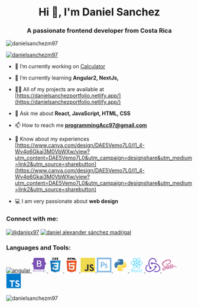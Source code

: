 <h1 align="center">Hi 👋, I'm Daniel Sanchez</h1>
<h3 align="center">A passionate frontend developer from Costa Rica</h3>

<p align="left"> <img src="https://komarev.com/ghpvc/?username=danielsanchezm97&label=Profile%20views&color=0e75b6&style=flat" alt="danielsanchezm97" /> </p>

<p align="left"> <a href="https://github.com/ryo-ma/github-profile-trophy"><img src="https://github-profile-trophy.vercel.app/?username=danielsanchezm97" alt="danielsanchezm97" /></a> </p>

- 🔭 I’m currently working on [Calculator](https://github.com/DanielSanchezM97/Calculator)

- 🌱 I’m currently learning **Angular2, NextJs,**

- 👨‍💻 All of my projects are available at [https://danielsanchezportfolio.netlify.app/](https://danielsanchezportfolio.netlify.app/)

- 💬 Ask me about **React, JavaScript, HTML, CSS**

- 📫 How to reach me **programmingAcc97@gmail.com**

- 📄 Know about my experiences [https://www.canva.com/design/DAE5Vemo7L0/I1_4-Wv4p6Gkai3M0VbWXw/view?utm_content=DAE5Vemo7L0&utm_campaign=designshare&utm_medium=link2&utm_source=sharebutton](https://www.canva.com/design/DAE5Vemo7L0/I1_4-Wv4p6Gkai3M0VbWXw/view?utm_content=DAE5Vemo7L0&utm_campaign=designshare&utm_medium=link2&utm_source=sharebutton)

- 💻 I am very passionate about **web design**

<h3 align="left">Connect with me:</h3>
<p align="left">
<a href="https://codepen.io/@danisx97" target="blank"><img align="center" src="https://raw.githubusercontent.com/rahuldkjain/github-profile-readme-generator/master/src/images/icons/Social/codepen.svg" alt="@danisx97" height="30" width="40" /></a>
<a href="https://linkedin.com/in/daniel alexander sánchez madrigal" target="blank"><img align="center" src="https://raw.githubusercontent.com/rahuldkjain/github-profile-readme-generator/master/src/images/icons/Social/linked-in-alt.svg" alt="daniel alexander sánchez madrigal" height="30" width="40" /></a>
</p>

<h3 align="left">Languages and Tools:</h3>
<p align="left"> <a href="https://angular.io" target="_blank" rel="noreferrer"> <img src="https://angular.io/assets/images/logos/angular/angular.svg" alt="angular" width="40" height="40"/> </a> <a href="https://getbootstrap.com" target="_blank" rel="noreferrer"> <img src="https://raw.githubusercontent.com/devicons/devicon/master/icons/bootstrap/bootstrap-plain-wordmark.svg" alt="bootstrap" width="40" height="40"/> </a> <a href="https://www.w3schools.com/css/" target="_blank" rel="noreferrer"> <img src="https://raw.githubusercontent.com/devicons/devicon/master/icons/css3/css3-original-wordmark.svg" alt="css3" width="40" height="40"/> </a> <a href="https://www.w3.org/html/" target="_blank" rel="noreferrer"> <img src="https://raw.githubusercontent.com/devicons/devicon/master/icons/html5/html5-original-wordmark.svg" alt="html5" width="40" height="40"/> </a> <a href="https://developer.mozilla.org/en-US/docs/Web/JavaScript" target="_blank" rel="noreferrer"> <img src="https://raw.githubusercontent.com/devicons/devicon/master/icons/javascript/javascript-original.svg" alt="javascript" width="40" height="40"/> </a> <a href="https://www.photoshop.com/en" target="_blank" rel="noreferrer"> <img src="https://raw.githubusercontent.com/devicons/devicon/master/icons/photoshop/photoshop-line.svg" alt="photoshop" width="40" height="40"/> </a> <a href="https://www.python.org" target="_blank" rel="noreferrer"> <img src="https://raw.githubusercontent.com/devicons/devicon/master/icons/python/python-original.svg" alt="python" width="40" height="40"/> </a> <a href="https://reactjs.org/" target="_blank" rel="noreferrer"> <img src="https://raw.githubusercontent.com/devicons/devicon/master/icons/react/react-original-wordmark.svg" alt="react" width="40" height="40"/> </a> <a href="https://redux.js.org" target="_blank" rel="noreferrer"> <img src="https://raw.githubusercontent.com/devicons/devicon/master/icons/redux/redux-original.svg" alt="redux" width="40" height="40"/> </a> <a href="https://sass-lang.com" target="_blank" rel="noreferrer"> <img src="https://raw.githubusercontent.com/devicons/devicon/master/icons/sass/sass-original.svg" alt="sass" width="40" height="40"/> </a> <a href="https://www.typescriptlang.org/" target="_blank" rel="noreferrer"> <img src="https://raw.githubusercontent.com/devicons/devicon/master/icons/typescript/typescript-original.svg" alt="typescript" width="40" height="40"/> </a> </p>

<p><img align="center" src="https://github-readme-stats.vercel.app/api/top-langs?username=danielsanchezm97&show_icons=true&locale=en&layout=compact" alt="danielsanchezm97" /></p>
